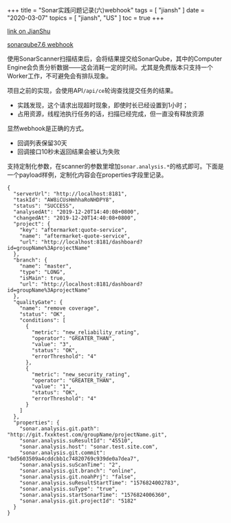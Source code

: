 +++
title = "Sonar实践问题记录(六)webhook"
tags = [
    "jiansh"
]
date = "2020-03-07"
topics = [
    "jiansh",
    "US"
]
toc = true
+++



[link on JianShu](https://www.jianshu.com/p/b2d13c638b20)

[sonarqube7.6 webhook](https://docs.sonarqube.org/7.6/project-administration/webhooks/)

使用SonarScanner扫描结束后，会将结果提交给SonarQube，其中的Computer Engine会负责分析数据——这会消耗一定的时间。尤其是免费版本只支持一个Worker工作，不可避免会有排队现象。

项目之前的实现，会使用API`/api/ce`轮询查找提交任务的结果。
- 实践发现，这个请求出现超时现象，即使时长已经设置到1小时；
- 占用资源，线程池执行任务的话，扫描已经完成，但一直没有释放资源

显然webhook是正确的方式。

- 回调列表保留30天
- 回调接口10秒未返回结果会被认为失败

支持定制化参数，在scanner的参数里增加`sonar.analysis.*`的格式即可。下面是一个payload样例，定制化内容会在properties字段里记录。

```
{
  "serverUrl": "http://localhost:8181",
  "taskId": "AW8iCUsHmhhaRoNHDPY8",
  "status": "SUCCESS",
  "analysedAt": "2019-12-20T14:40:08+0800",
  "changedAt": "2019-12-20T14:40:08+0800",
  "project": {
    "key": "aftermarket:quote-service",
    "name": "aftermarket-quote-service",
    "url": "http://localhost:8181/dashboard?id=groupName%3AprojectName"
  },
  "branch": {
    "name": "master",
    "type": "LONG",
    "isMain": true,
    "url": "http://localhost:8181/dashboard?id=groupName%3AprojectName"
  },
  "qualityGate": {
    "name": "remove coverage",
    "status": "OK",
    "conditions": [
      {
        "metric": "new_reliability_rating",
        "operator": "GREATER_THAN",
        "value": "3",
        "status": "OK",
        "errorThreshold": "4"
      },
      {
        "metric": "new_security_rating",
        "operator": "GREATER_THAN",
        "value": "1",
        "status": "OK",
        "errorThreshold": "4"
      }
    ]
  },
  "properties": {
    "sonar.analysis.git.path": "http://git.fxxktest.com/groupName/projectName.git",
    "sonar.analysis.suResultId": "45510",
    "sonar.analysis.host": "sonar.test.site.com",
    "sonar.analysis.git.commit": "bd5603509a4cddcbb1c74820769c939de0a7dea7",
    "sonar.analysis.suScanTime": "2",
    "sonar.analysis.git.branch": "online",
    "sonar.analysis.git.noahPrj": "false",
    "sonar.analysis.suResultStartTime": "1576824002783",
    "sonar.analysis.suType": "true",
    "sonar.analysis.startSonarTime": "1576824006360",
    "sonar.analysis.git.projectId": "5182"
  }
}
```
